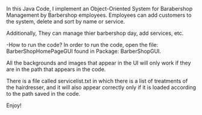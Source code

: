 In this Java Code, I implement an Object-Oriented System for Barabershop Management by Barbershop employees.
Employees can add customers to the system, delete and sort by name or service.

Additionally, They can manage thier barbershop day, add services, etc.

-How to run the code?
In order to run the code, open the file: BarberShopHomePageGUI found in Package: BarberShopGUI.

All the backgrounds and images that appear in the UI will only work if they are in the path that appears in the code.

There is a file called servicelist.txt in which there is a list of treatments of the hairdresser,
and it will also appear correctly only if it is loaded according to the path saved in the code.

Enjoy!


